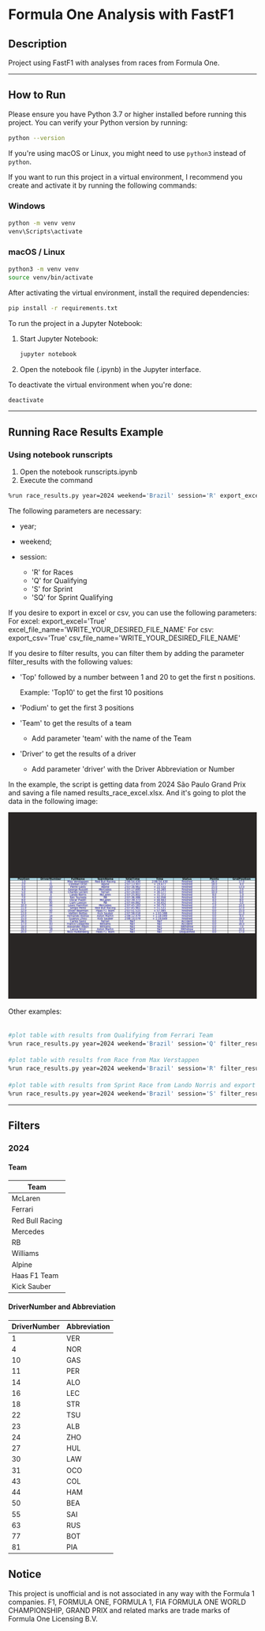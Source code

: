 # Formula One Analysis with FastF1

## Description

Project using FastF1 with analyses from races from Formula One.

---

## How to Run

Please ensure you have Python 3.7 or higher installed before running this project. You can verify your Python version by running:
```bash
python --version
```
If you're using macOS or Linux, you might need to use `python3` instead of `python`. 

If you want to run this project in a virtual environment, I recommend you create and activate it by running the following commands:

### Windows
```cmd
python -m venv venv
venv\Scripts\activate
```

### macOS / Linux
```bash
python3 -m venv venv
source venv/bin/activate
```

After activating the virtual environment, install the required dependencies:
```bash
pip install -r requirements.txt
```

To run the project in a Jupyter Notebook:
1. Start Jupyter Notebook:
   ```bash
   jupyter notebook
   ```
2. Open the notebook file (.ipynb) in the Jupyter interface.

To deactivate the virtual environment when you're done:
```bash
deactivate
```

---

## Running Race Results Example

### Using notebook runscripts
1. Open the notebook runscripts.ipynb
2. Execute the command
```bash
%run race_results.py year=2024 weekend='Brazil' session='R' export_excel='True' excel_file_name='results_race_excel'
```
The following parameters are necessary:
   - year;
   - weekend;
   - session:
      
      - 'R' for Races
      - 'Q' for Qualifying
      - 'S' for Sprint
      - 'SQ' for Sprint Qualifying

If you desire to export in excel or csv, you can use the following parameters:
   For excel:
      export_excel='True'
      excel_file_name='WRITE_YOUR_DESIRED_FILE_NAME'
   For csv:
      export_csv='True'
      csv_file_name='WRITE_YOUR_DESIRED_FILE_NAME'

If you desire to filter results, you can filter them by adding the parameter filter_results with the following values:

   - 'Top' followed by a number between 1 and 20 to get the first n positions. 
      
      Example: 'Top10' to get the first 10 positions
      
   - 'Podium' to get the first 3 positions
   - 'Team' to get the results of a team
      - Add parameter 'team' with the name of the Team 
   - 'Driver' to get the results of a driver
      - Add parameter 'driver' with the Driver Abbreviation or Number

In the example, the script is getting data from 2024 São Paulo Grand Prix and saving a file named results_race_excel.xlsx. And it's going to plot the data in the following image:

![](assets/race_results_example.png)

Other examples:
```bash

#plot table with results from Qualifying from Ferrari Team
%run race_results.py year=2024 weekend='Brazil' session='Q' filter_results='Team' team='Ferrari'

#plot table with results from Race from Max Verstappen
%run race_results.py year=2024 weekend='Brazil' session='R' filter_results='Driver' driver='VER'

#plot table with results from Sprint Race from Lando Norris and export to both csv and excel
%run race_results.py year=2024 weekend='Brazil' session='S' filter_results='Driver' driver='4' export_csv='True' csv_file_name='results_race_norris' export_excel='True' excel_file_name='results_race_norris'
```
---

## Filters

### 2024

#### Team

| Team            | 
|-----------------|
| McLaren         |    
| Ferrari         | 
| Red Bull Racing | 
| Mercedes        |
| RB              |
| Williams        |
| Alpine          |
| Haas F1 Team    |
| Kick Sauber     |

#### DriverNumber and Abbreviation

| DriverNumber | Abbreviation |
|--------------|--------------|
| 1            | VER          |
| 4            | NOR          |
| 10           | GAS          |
| 11           | PER          |
| 14           | ALO          |
| 16           | LEC          |
| 18           | STR          |
| 22           | TSU          |
| 23           | ALB          |
| 24           | ZHO          |
| 27           | HUL          |
| 30           | LAW          |
| 31           | OCO          |
| 43           | COL          |
| 44           | HAM          |
| 50           | BEA          |
| 55           | SAI          |
| 63           | RUS          |
| 77           | BOT          |
| 81           | PIA          |


## Notice

This project is unofficial and is not associated in any way with the Formula 1 companies. F1, FORMULA ONE, FORMULA 1, FIA FORMULA ONE WORLD CHAMPIONSHIP, GRAND PRIX and related marks are trade marks of Formula One Licensing B.V.
